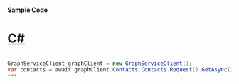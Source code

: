 #### Sample Code
# [C#](#tab/c-sharp)

```C#

GraphServiceClient graphClient = new GraphServiceClient();
var contacts = await graphClient.Contacts.Contacts.Request().GetAsync();
*** 

```